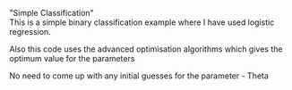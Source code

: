 "Simple Classification"  
This is a simple binary classification example where I have used logistic regression.

Also this code uses the advanced optimisation algorithms which gives the optimum value for the parameters

No need to come up with any initial guesses for the parameter - Theta